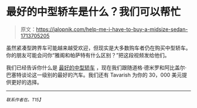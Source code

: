 # 最好的中型轿车是什么？我们可以帮忙

> 原文：<https://jalopnik.com/help-me-i-have-to-buy-a-midsize-sedan-1713705205>

虽然紧凑型跨界车可能越来越受欢迎，但现实是大多数购车者仍在购买中型轿车。你的朋友可能会问你“雅阁和帕萨特有什么区别？”把这段视频发给他们。



我们已经告诉你什么是 [最好的中型轿车](https://jalopnik.com/the-best-mid-size-sedan-1692697516) ，现在我们跟随道格·德米罗和阿比盖尔·巴塞特谈论这一级别的最好的汽车。我们还有 Tavarish 为你的 30，000 美元提供更好的选择。

* * *

<small>*联系作者在*</small>[<small></small>](mailto:matt@jalopnik.com)*<small>*。*T15】</small>*